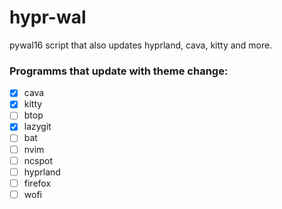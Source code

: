 # hypr-wal
pywal16 script that also updates hyprland, cava, kitty and more.

### Programms that update with theme change:
- [x] cava
- [x] kitty
- [ ] btop
- [x] lazygit
- [ ] bat
- [ ] nvim
- [ ] ncspot
- [ ] hyprland
- [ ] firefox
- [ ] wofi
